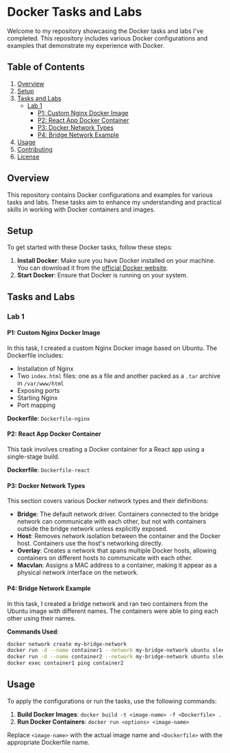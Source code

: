 # Docker Tasks and Labs

Welcome to my repository showcasing the Docker tasks and labs I've completed. This repository includes various Docker configurations and examples that demonstrate my experience with Docker.

## Table of Contents

1. [Overview](#overview)
2. [Setup](#setup)
3. [Tasks and Labs](#tasks-and-labs)
   - [Lab 1](#lab-1)
     - [P1: Custom Nginx Docker Image](#p1-custom-nginx-docker-image)
     - [P2: React App Docker Container](#p2-react-app-docker-container)
     - [P3: Docker Network Types](#p3-docker-network-types)
     - [P4: Bridge Network Example](#p4-bridge-network-example)
4. [Usage](#usage)
5. [Contributing](#contributing)
6. [License](#license)

## Overview

This repository contains Docker configurations and examples for various tasks and labs. These tasks aim to enhance my understanding and practical skills in working with Docker containers and images.

## Setup

To get started with these Docker tasks, follow these steps:

1. **Install Docker**: Make sure you have Docker installed on your machine. You can download it from the [official Docker website](https://www.docker.com/products/docker-desktop).
2. **Start Docker**: Ensure that Docker is running on your system.

## Tasks and Labs

### Lab 1

#### P1: Custom Nginx Docker Image

In this task, I created a custom Nginx Docker image based on Ubuntu. The Dockerfile includes:

- Installation of Nginx
- Two `index.html` files: one as a file and another packed as a `.tar` archive in `/var/www/html`
- Exposing ports
- Starting Nginx
- Port mapping

**Dockerfile**: `Dockerfile-nginx`

#### P2: React App Docker Container

This task involves creating a Docker container for a React app using a single-stage build.

**Dockerfile**: `Dockerfile-react`

#### P3: Docker Network Types

This section covers various Docker network types and their definitions:

- **Bridge**: The default network driver. Containers connected to the bridge network can communicate with each other, but not with containers outside the bridge network unless explicitly exposed.
- **Host**: Removes network isolation between the container and the Docker host. Containers use the host's networking directly.
- **Overlay**: Creates a network that spans multiple Docker hosts, allowing containers on different hosts to communicate with each other.
- **Macvlan**: Assigns a MAC address to a container, making it appear as a physical network interface on the network.

#### P4: Bridge Network Example

In this task, I created a bridge network and ran two containers from the Ubuntu image with different names. The containers were able to ping each other using their names.

**Commands Used**:

```bash
docker network create my-bridge-network
docker run -d --name container1 --network my-bridge-network ubuntu sleep infinity
docker run -d --name container2 --network my-bridge-network ubuntu sleep infinity
docker exec container1 ping container2
```

## Usage

To apply the configurations or run the tasks, use the following commands:

1. **Build Docker Images**: `docker build -t <image-name> -f <Dockerfile> .`
2. **Run Docker Containers**: `docker run <options> <image-name>`

Replace `<image-name>` with the actual image name and `<Dockerfile>` with the appropriate Dockerfile name.

